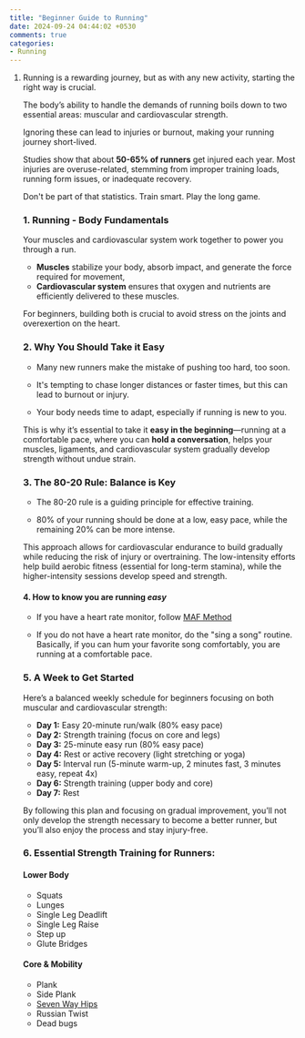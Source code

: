 ```yaml
---
title: "Beginner Guide to Running"
date: 2024-09-24 04:44:02 +0530
comments: true
categories: 
- Running
---
```


1. Running is a rewarding journey, but as with any new activity, starting the right way is crucial. 

   The body’s ability to handle the demands of running boils down to two essential areas: muscular and cardiovascular strength. 

   Ignoring these can lead to injuries or burnout, making your running journey short-lived.

   Studies show that about **50-65% of runners** get injured each year. Most injuries are overuse-related, stemming from improper training loads, running form issues, or inadequate recovery.

   Don't be part of that statistics. Train smart. Play the long game. 

   

   ### 1. Running - Body Fundamentals

   Your muscles and cardiovascular system work together to power you through a run. 

   - **Muscles** stabilize your body, absorb impact, and generate the force required for movement, 
   - **Cardiovascular system** ensures that oxygen and nutrients are efficiently delivered to these muscles. 

   For beginners, building both is crucial to avoid stress on the joints and overexertion on the heart.


   ### 2. Why You Should Take it Easy

   - Many new runners make the mistake of pushing too hard, too soon. 

   - It's tempting to chase longer distances or faster times, but this can lead to burnout or injury. 

   - Your body needs time to adapt, especially if running is new to you. 

   This is why it’s essential to take it **easy in the beginning**—running at a comfortable pace, where you can **hold a conversation**, helps your muscles, ligaments, and cardiovascular system gradually develop strength without undue strain.

   

   ### 3. The 80-20 Rule: Balance is Key

   * The 80-20 rule is a guiding principle for effective training. 

   * 80% of your running should be done at a low, easy pace, while the remaining 20% can be more intense. 

   This approach allows for cardiovascular endurance to build gradually while reducing the risk of injury or overtraining. The low-intensity efforts help build aerobic fitness (essential for long-term stamina), while the higher-intensity sessions develop speed and strength.

   

   #### 4. How to know you are running _easy_

   - If you have a heart rate monitor, follow [MAF Method](https://rishisareen.com/blog/running/2019/03/10/maf-method-part1.html)

   - If you do not have a heart rate monitor, do the "sing a song" routine. Basically, if you can hum your favorite song comfortably, you are running at a comfortable pace. 

     

   ### 5. A Week to Get Started

   Here’s a balanced weekly schedule for beginners focusing on both muscular and cardiovascular strength:

   - **Day 1:** Easy 20-minute run/walk (80% easy pace)
   - **Day 2:** Strength training (focus on core and legs)
   - **Day 3:** 25-minute easy run (80% easy pace)
   - **Day 4:** Rest or active recovery (light stretching or yoga)
   - **Day 5:** Interval run (5-minute warm-up, 2 minutes fast, 3 minutes easy, repeat 4x)
   - **Day 6:** Strength training (upper body and core)
   - **Day 7:** Rest

   By following this plan and focusing on gradual improvement, you’ll not only develop the strength necessary to become a better runner, but you’ll also enjoy the process and stay injury-free.

   

   ### 6. Essential Strength Training for Runners:

   #### Lower Body

   - Squats
   - Lunges
   - Single Leg Deadlift
   - Single Leg Raise
   - Step up
   - Glute Bridges

   #### Core & Mobility

   - Plank
   - Side Plank
   - [Seven Way Hips](https://www.youtube.com/watch?v=iLTBIaHU5iw)
   - Russian Twist
   - Dead bugs
